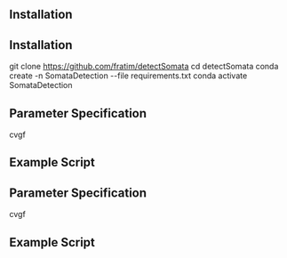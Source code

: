## Installation
## Installation
git clone https://github.com/fratim/detectSomata
cd detectSomata
conda create -n SomataDetection --file requirements.txt
conda activate SomataDetection
## Parameter Specification
cvgf
## Example Script
## Parameter Specification
cvgf
## Example Script
